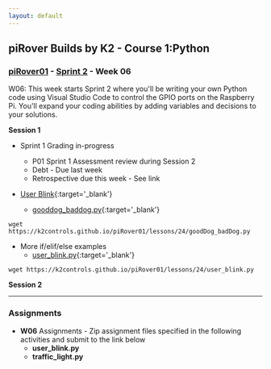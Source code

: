 ```yaml
---
layout: default
---
```

## piRover Builds by K2 - Course 1:Python

### [piRover01](../../) - [Sprint 2](../) - Week 06

W06: This week starts Sprint 2 where you'll be writing your own Python code using Visual Studio Code to control the GPIO ports on the Raspberry Pi. You'll expand your coding abilities by adding variables and decisions to your solutions.

**Session 1**

- Sprint 1 Grading in-progress
    - P01 Sprint 1 Assessment review during Session 2
    - Debt - Due last week 
    - Retrospective due this week - See link

- [User Blink](../../lessons/24/piRoverUserBlink.pdf){:target='_blank'} 
    - [gooddog_baddog.py](../../lessons/24/goodDog_badDog.py){:target='_blank'} 

```console 
wget https://k2controls.github.io/piRover01/lessons/24/goodDog_badDog.py
```

- More if/elif/else examples
    - [user_blink.py](../../lessons/24/user_blink.py){:target='_blank'} 

```console 
wget https://k2controls.github.io/piRover01/lessons/24/user_blink.py
```


**Session 2**

<!-- - User blink review
- Introduction to [Pushbutton Input using GPIO](../../lessons/26/piRoverPushButton.pdf){:target='_blank'}  (introduction only - W07 content)  
- Pair Coding: [Traffic Light Project](../../lessons/25/traffic_light.pdf){:target='_blank'}  

```console 
wget https://k2controls.github.io/piRover01/lessons/25/traffic_light.py
``` -->

---

### Assignments
- **W06** Assignments - Zip assignment files specified in the following activities and submit to the link below
    - **user_blink.py**
    - **traffic_light.py**